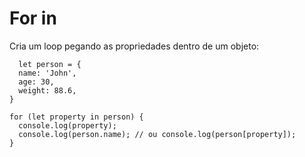 # For in

Cria um loop pegando as propriedades dentro de um objeto:

```Js
  let person = {
  name: 'John',
  age: 30,
  weight: 88.6,
}

for (let property in person) {
  console.log(property);
  console.log(person.name); // ou console.log(person[property]);
}
```
